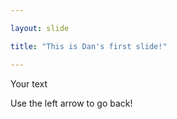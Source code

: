 ```yaml
---

layout: slide

title: "This is Dan's first slide!"

---
```


Your text

Use the left arrow to go back!
